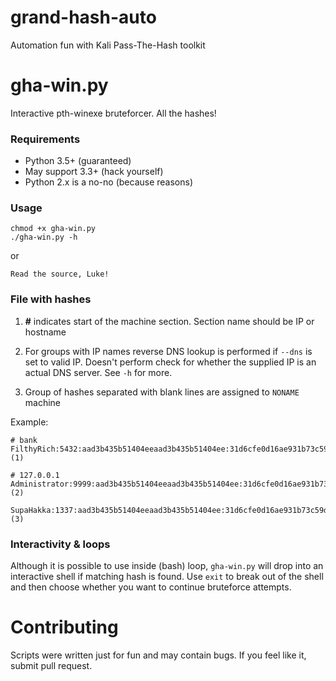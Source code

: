 # grand-hash-auto
Automation fun with Kali Pass-The-Hash toolkit

# gha-win.py
Interactive pth-winexe bruteforcer. All the hashes!

### Requirements
* Python 3.5+ (guaranteed)
* May support 3.3+ (hack yourself)
* Python 2.x is a no-no (because reasons)


### Usage

```
chmod +x gha-win.py
./gha-win.py -h
```
or

```
Read the source, Luke!
```

### File with hashes

1. **#** indicates start of the machine section. Section name should be IP or hostname

2. For groups with IP names reverse DNS lookup is performed if `--dns` is set to valid IP. Doesn't perform check for whether the supplied IP is an actual DNS server. See `-h` for more.

3. Group of hashes separated with blank lines are assigned to `NONAME` machine

Example:

```
# bank
FilthyRich:5432:aad3b435b51404eeaad3b435b51404ee:31d6cfe0d16ae931b73c59d7e0c089c0::: (1)

# 127.0.0.1
Administrator:9999:aad3b435b51404eeaad3b435b51404ee:31d6cfe0d16ae931b73c59d7e0c089c0::: (2)

SupaHakka:1337:aad3b435b51404eeaad3b435b51404ee:31d6cfe0d16ae931b73c59d7e0c089c0::: (3)
```

### Interactivity & loops
Although it is possible to use inside (bash) loop, `gha-win.py` will drop into an interactive shell if matching hash is found. Use `exit` to break out of the shell and then choose whether you want to continue bruteforce attempts.

# Contributing
Scripts were written just for fun and may contain bugs. If you feel like it, submit pull request.